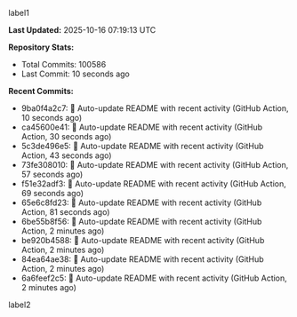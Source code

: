 
label1 
<!-- ACTIVITY_START -->
**Last Updated:** 2025-10-16 07:19:13 UTC

**Repository Stats:**
- Total Commits: 100586
- Last Commit: 10 seconds ago

**Recent Commits:**
- 9ba0f4a2c7: 🤖 Auto-update README with recent activity (GitHub Action, 10 seconds ago)
- ca45600e41: 🤖 Auto-update README with recent activity (GitHub Action, 30 seconds ago)
- 5c3de496e5: 🤖 Auto-update README with recent activity (GitHub Action, 43 seconds ago)
- 73fe308010: 🤖 Auto-update README with recent activity (GitHub Action, 57 seconds ago)
- f51e32adf3: 🤖 Auto-update README with recent activity (GitHub Action, 69 seconds ago)
- 65e6c8fd23: 🤖 Auto-update README with recent activity (GitHub Action, 81 seconds ago)
- 6be55b8f56: 🤖 Auto-update README with recent activity (GitHub Action, 2 minutes ago)
- be920b4588: 🤖 Auto-update README with recent activity (GitHub Action, 2 minutes ago)
- 84ea64ae38: 🤖 Auto-update README with recent activity (GitHub Action, 2 minutes ago)
- 6a6feef2c5: 🤖 Auto-update README with recent activity (GitHub Action, 2 minutes ago)
<!-- ACTIVITY_END -->

label2
